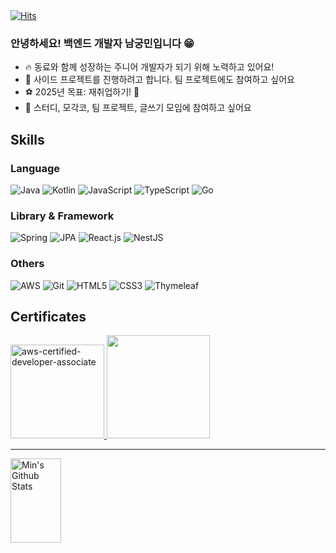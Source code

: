 <a href="https://hits.sh/github.com/nmin11/">
  <img alt="Hits" src="https://hits.sh/github.com/nmin11.svg?view=today-total&style=plastic"/>
</a>

### 안녕하세요! 백엔드 개발자 남궁민입니다 😁

- 🔥 동료와 함께 성장하는 주니어 개발자가 되기 위해 노력하고 있어요!
- 🧩 사이드 프로젝트를 진행하려고 합니다. 팀 프로젝트에도 참여하고 싶어요
- ⚽️ 2025년 목표: 재취업하기! 🤩
- 👯 스터디, 모각코, 팀 프로젝트, 글쓰기 모임에 참여하고 싶어요

## Skills

### Language

![Java](https://img.shields.io/badge/java-%23ED8B00.svg?style=for-the-badge&logo=java&logoColor=white)
![Kotlin](https://img.shields.io/badge/kotlin-%230095D5.svg?style=for-the-badge&logo=kotlin&logoColor=white)
![JavaScript](https://img.shields.io/badge/javascript-%23323330.svg?style=for-the-badge&logo=javascript&logoColor=%23F7DF1E)
![TypeScript](https://img.shields.io/badge/-TypeScript-007ACC?style=for-the-badge&logo=typescript&logoColor=white)
![Go](https://img.shields.io/badge/go-00ADD8?style=for-the-badge&logo=Go&logoColor=white)

### Library & Framework

![Spring](https://img.shields.io/badge/spring-%236DB33F.svg?style=for-the-badge&logo=spring&logoColor=white)
![JPA](https://img.shields.io/badge/jpa-orange?style=for-the-badge)
![React.js](https://img.shields.io/badge/react-%2320232a.svg?style=for-the-badge&logo=react&logoColor=%2361DAFB)
![NestJS](https://img.shields.io/badge/nestjs-%23E0234E.svg?style=for-the-badge&logo=nestjs&logoColor=white)

### Others

![AWS](https://img.shields.io/badge/AWS-%23FF9900.svg?style=for-the-badge&logo=amazon-aws&logoColor=white)
![Git](https://img.shields.io/badge/git-%23F05033.svg?style=for-the-badge&logo=git&logoColor=white)
![HTML5](https://img.shields.io/badge/html5-%23E34F26.svg?style=for-the-badge&logo=html5&logoColor=white)
![CSS3](https://img.shields.io/badge/css3-%231572B6.svg?style=for-the-badge&logo=css3&logoColor=white)
![Thymeleaf](https://img.shields.io/badge/Thymeleaf-%23005C0F.svg?style=for-the-badge&logo=Thymeleaf&logoColor=white)

## Certificates

<a href="https://www.credly.com/badges/72830489-8acf-4a19-9698-a9554be23337/public_url" target="_blank">
  <img src="https://user-images.githubusercontent.com/75058239/235272314-11c6120d-a986-4b7e-ba8f-38533948d3e0.png" width="150px" alt="aws-certified-developer-associate">
</a>

<a href="https://hhpluscertificateofcompletion.oopy.io/">
  <img src="https://github.com/user-attachments/assets/4805058a-6475-489a-a088-d0e9676bc24f" width="165" />
</a>

</br>

---

<img align="left" width="40%" height="135px" alt="Min's Github Stats" src="https://github-readme-stats-sigma-five.vercel.app/api?username=nmin11&show_icons=true&hide_border=true&theme=cobalt"/>
